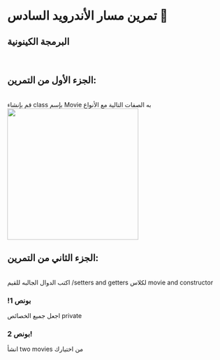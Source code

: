 <div dir="rlt">
  
  
#   تمرين مسار الأندرويد السادس 💚
## البرمجة الكينونية
<br>


## الجزء الأول من التمرين:
<br> 
قم بإنشاء class بإسم Movie به الصفات التالية مع الأنواع
<br>

<img src = "https://media.discordapp.net/attachments/742407473687822377/759070186706829382/unknown.png" width = "300 px" margin="auto"/>

## الجزء الثاني من التمرين:
<br>
اكتب الدوال الجالبه للقيم /setters and getters لكلاس movie and constructor

### !1 بونص 
 اجعل جميع الخصائص private 
### بونص 2!
انشأ two movies من اختيارك

</div>



